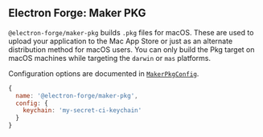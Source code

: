 ## Electron Forge: Maker PKG

`@electron-forge/maker-pkg` builds `.pkg` files for macOS. These are used to upload your application to the Mac App Store or just as an alternate distribution method for macOS users.  You can only build the Pkg target on macOS machines while targeting the `darwin`  or `mas` platforms.

Configuration options are documented in [`MakerPkgConfig`](https://js.electronforge.io/interfaces/_electron_forge_maker_pkg.MakerPKGConfig.html).

```javascript
{
  name: '@electron-forge/maker-pkg',
  config: {
    keychain: 'my-secret-ci-keychain'
  }
}
```
